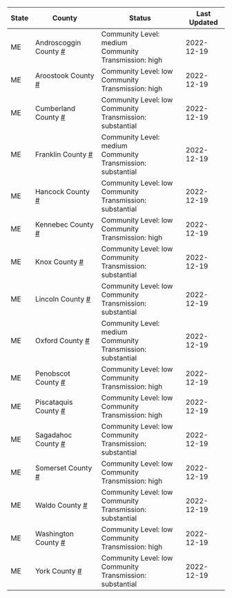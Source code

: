 State | County | Status | Last Updated
--- | --- | --- | --- 
ME | Androscoggin County <a href="#androscoggin_county">#</a> | <a name="androscoggin_county"></a>Community Level: medium<br/>Community Transmission: high | 2022-12-19
ME | Aroostook County <a href="#aroostook_county">#</a> | <a name="aroostook_county"></a>Community Level: low<br/>Community Transmission: high | 2022-12-19
ME | Cumberland County <a href="#cumberland_county">#</a> | <a name="cumberland_county"></a>Community Level: low<br/>Community Transmission: substantial | 2022-12-19
ME | Franklin County <a href="#franklin_county">#</a> | <a name="franklin_county"></a>Community Level: medium<br/>Community Transmission: substantial | 2022-12-19
ME | Hancock County <a href="#hancock_county">#</a> | <a name="hancock_county"></a>Community Level: low<br/>Community Transmission: substantial | 2022-12-19
ME | Kennebec County <a href="#kennebec_county">#</a> | <a name="kennebec_county"></a>Community Level: low<br/>Community Transmission: high | 2022-12-19
ME | Knox County <a href="#knox_county">#</a> | <a name="knox_county"></a>Community Level: low<br/>Community Transmission: substantial | 2022-12-19
ME | Lincoln County <a href="#lincoln_county">#</a> | <a name="lincoln_county"></a>Community Level: low<br/>Community Transmission: substantial | 2022-12-19
ME | Oxford County <a href="#oxford_county">#</a> | <a name="oxford_county"></a>Community Level: medium<br/>Community Transmission: substantial | 2022-12-19
ME | Penobscot County <a href="#penobscot_county">#</a> | <a name="penobscot_county"></a>Community Level: low<br/>Community Transmission: high | 2022-12-19
ME | Piscataquis County <a href="#piscataquis_county">#</a> | <a name="piscataquis_county"></a>Community Level: low<br/>Community Transmission: high | 2022-12-19
ME | Sagadahoc County <a href="#sagadahoc_county">#</a> | <a name="sagadahoc_county"></a>Community Level: low<br/>Community Transmission: substantial | 2022-12-19
ME | Somerset County <a href="#somerset_county">#</a> | <a name="somerset_county"></a>Community Level: low<br/>Community Transmission: high | 2022-12-19
ME | Waldo County <a href="#waldo_county">#</a> | <a name="waldo_county"></a>Community Level: low<br/>Community Transmission: substantial | 2022-12-19
ME | Washington County <a href="#washington_county">#</a> | <a name="washington_county"></a>Community Level: low<br/>Community Transmission: high | 2022-12-19
ME | York County <a href="#york_county">#</a> | <a name="york_county"></a>Community Level: low<br/>Community Transmission: substantial | 2022-12-19
